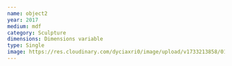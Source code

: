 ```yaml
---
name: object2
year: 2017
medium: mdf
category: Sculpture
dimensions: Dimensions variable
type: Single
image: https://res.cloudinary.com/dyciaxri0/image/upload/v1733213858/01.RHogarth-Gear_Vector_2014_MDF_acrylic_metal_rubber_105x100x25cm_hhoecf.jpg
---
```

